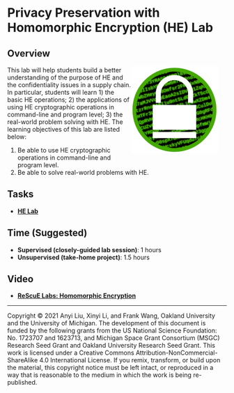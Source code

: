 # Privacy Preservation with Homomorphic Encryption (HE) Lab

## Overview

<img src="../img/he-lab.png" align="right" width="200" style="margin-right: 20px; margin-bottom: 20px;">

This lab will help students build a better understanding of the purpose of HE and the confidentiality
issues in a supply chain. In particular, students will learn 1) the basic HE operations; 2) the
applications of using HE cryptographic operations in command-line and program level; 3) the
real-world problem solving with HE. The learning objectives of this lab are listed below:
1. Be able to use HE cryptographic operations in command-line and program level.
2. Be able to solve real-world problems with HE.
## Tasks

- **[HE Lab](../pdf/Lab-HE-Manual.pdf)**

## Time (Suggested)

- **Supervised (closely-guided lab session)**: 1 hours
- **Unsupervised (take-home project)**: 1.5 hours

## Video

- **[ReScuE Labs: Homomorphic Encryption](https://www.youtube.com/watch?v=qxxLchwYyr4)**
<!--
## Books (English) (Chinese)

- **Computer & Internet Security: A Hands-on Approach, 3rd edition (§ 20)**
- **Internet Security: A Hands-on Approach, 3rd edition (§ 6)**-->

<!--## Feedback and Help

Please give us your feedback on this lab using this [feedback form](link-to-feedback-form).

The project is open source. If you are interested in contributing to this project, please check out our [Github page](https://github.com/your-github-repo).
-->
---

Copyright © 2021 Anyi Liu, Xinyi Li, and Frank Wang, Oakland University and the University of Michigan.
The development of this document is funded by the following grants from the US National Science Foundation: No. 1723707 and 1623713, and Michigan Space Grant Consortium (MSGC) Research Seed Grant and Oakland University Research Seed Grant. This work is licensed under a Creative Commons Attribution-NonCommercial-ShareAlike 4.0 International License. If you remix, transform, or build upon the material, this copyright notice must be left intact, or reproduced in a way that is reasonable to the medium in which the work is being re-published.
